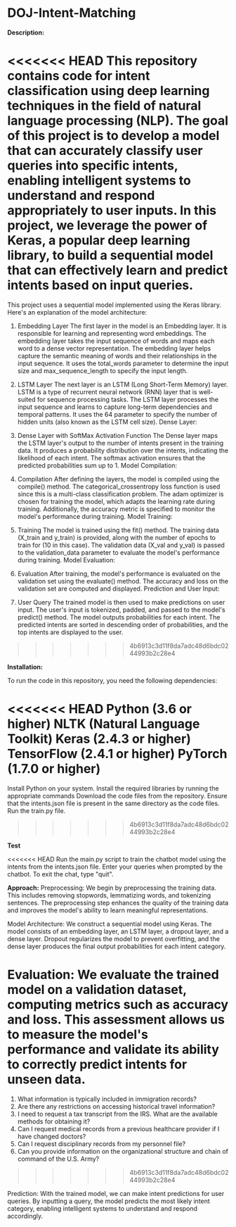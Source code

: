 # DOJ-Intent-Matching

**Description:** 

<<<<<<< HEAD
This repository contains code for intent classification using deep learning techniques in the field of natural language processing (NLP). The goal of this project is to develop a model that can accurately classify user queries into specific intents, enabling intelligent systems to understand and respond appropriately to user inputs.  In this project, we leverage the power of Keras, a popular deep learning library, to build a sequential model that can effectively learn and predict intents based on input queries.
=======
This project uses a sequential model implemented using the Keras library. Here's an explanation of the model architecture:

1. Embedding Layer
The first layer in the model is an Embedding layer. It is responsible for learning and representing word embeddings.
The embedding layer takes the input sequence of words and maps each word to a dense vector representation.
The embedding layer helps capture the semantic meaning of words and their relationships in the input sequence.
It uses the total_words parameter to determine the input size and max_sequence_length to specify the input length.

2. LSTM Layer
The next layer is an LSTM (Long Short-Term Memory) layer.
LSTM is a type of recurrent neural network (RNN) layer that is well-suited for sequence processing tasks.
The LSTM layer processes the input sequence and learns to capture long-term dependencies and temporal patterns.
It uses the 64 parameter to specify the number of hidden units (also known as the LSTM cell size).
Dense Layer:

3. Dense Layer with SoftMax Activation Function
The Dense layer maps the LSTM layer's output to the number of intents present in the training data.
It produces a probability distribution over the intents, indicating the likelihood of each intent.
The softmax activation ensures that the predicted probabilities sum up to 1.
Model Compilation:

4. Compilation
After defining the layers, the model is compiled using the compile() method.
The categorical_crossentropy loss function is used since this is a multi-class classification problem.
The adam optimizer is chosen for training the model, which adapts the learning rate during training.
Additionally, the accuracy metric is specified to monitor the model's performance during training.
Model Training:

5. Training
The model is trained using the fit() method.
The training data (X_train and y_train) is provided, along with the number of epochs to train for (10 in this case).
The validation data (X_val and y_val) is passed to the validation_data parameter to evaluate the model's performance during training.
Model Evaluation:

6. Evaluation
After training, the model's performance is evaluated on the validation set using the evaluate() method.
The accuracy and loss on the validation set are computed and displayed.
Prediction and User Input:

7. User Query
The trained model is then used to make predictions on user input.
The user's input is tokenized, padded, and passed to the model's predict() method.
The model outputs probabilities for each intent.
The predicted intents are sorted in descending order of probabilities, and the top intents are displayed to the user.

>>>>>>> 4b6913c3d11f8da7adc48d6bdc0244993b2c28e4

**Installation:**

To run the code in this repository, you need the following dependencies:

<<<<<<< HEAD
Python (3.6 or higher)
NLTK (Natural Language Toolkit)
Keras (2.4.3 or higher)
TensorFlow (2.4.1 or higher)
PyTorch (1.7.0 or higher)
=======
Install Python on your system.
Install the required libraries by running the appropriate commands 
Download the code files from the repository.
Ensure that the intents.json file is present in the same directory as the code files.
Run the train.py file.
>>>>>>> 4b6913c3d11f8da7adc48d6bdc0244993b2c28e4


**Test**

<<<<<<< HEAD
Run the main.py script to train the chatbot model using the intents from the intents.json file.
Enter your queries when prompted by the chatbot.
To exit the chat, type "quit".

**Approach:**
Preprocessing: We begin by preprocessing the training data. This includes removing stopwords, lemmatizing words, and tokenizing sentences. The preprocessing step enhances the quality of the training data and improves the model's ability to learn meaningful representations.

Model Architecture: We construct a sequential model using Keras. The model consists of an embedding layer, an LSTM layer, a dropout layer, and a dense layer. Dropout regularizes the model to prevent overfitting, and the dense layer produces the final output probabilities for each intent category.

Evaluation: We evaluate the trained model on a validation dataset, computing metrics such as accuracy and loss. This assessment allows us to measure the model's performance and validate its ability to correctly predict intents for unseen data.
=======
1. What information is typically included in immigration records?
2. Are there any restrictions on accessing historical travel information?
3. I need to request a tax transcript from the IRS. What are the available methods for obtaining it?
4. Can I request medical records from a previous healthcare provider if I have changed doctors?
5. Can I request disciplinary records from my personnel file?
6. Can you provide information on the organizational structure and chain of command of the U.S. Army?

>>>>>>> 4b6913c3d11f8da7adc48d6bdc0244993b2c28e4

Prediction: With the trained model, we can make intent predictions for user queries. By inputting a query, the model predicts the most likely intent category, enabling intelligent systems to understand and respond accordingly.